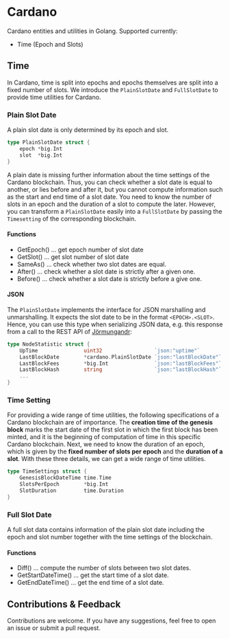 # Cardano

Cardano entities and utilities in Golang. Supported currently:

* Time (Epoch and Slots)

## Time
In Cardano, time is split into epochs and epochs themselves are split into a fixed number of slots. We introduce 
the `PlainSlotDate` and `FullSlotDate` to provide time utilities for Cardano.

### Plain Slot Date
A plain slot date is only determined by its epoch and slot. 
```go
type PlainSlotDate struct {
    epoch *big.Int
    slot  *big.Int
}
```

A plain date is missing further information about the time
settings of the Cardano blockchain. Thus, you can check whether a slot date is equal to another, or lies before and
after it, but you cannot compute information such as the start and end time of a slot date. You need to know the number
of slots in an epoch and the duration of a slot to compute the later. However, you can transform a `PlainSlotDate`
easily into a `FullSlotDate` by passing the `Timesetting` of the corresponding blockchain.

#### Functions
* GetEpoch() ... get epoch number of slot date
* GetSlot()  ... get slot number of slot date
* SameAs()   ... check whether two slot dates are equal.
* After()    ... check whether a slot date is strictly after a given one.
* Before()   ... check whether a slot date is strictly before a give one.

#### JSON 
The `PlainSlotDate` implements the interface for JSON marshalling and unmarshalling. It expects the 
slot date to be in the format `<EPOCH>.<SLOT>`. Hence, you can use this type when serializing JSON data, e.g. this
response from a call to the REST API of [Jörmungandr](https://github.com/input-output-hk/jormungandr):

```go
type NodeStatistic struct {
    UpTime               uint32                 `json:"uptime"`
    LastBlockDate        *cardano.PlainSlotDate `json:"lastBlockDate"`
    LastBlockFees        *big.Int               `json:"lastBlockFees"`
    LastBlockHash        string                 `json:"lastBlockHash"`
    ...
}
``` 

### Time Setting
For providing a wide range of time utilities, the following specifications of a Cardano blockchain are of importance.
The **creation time of the genesis block** marks the start date of the first slot in which the first block has been minted,
and it is the beginning of computation of time in this specific Cardano blockchain. Next, we need to know the duration
of an epoch, which is given by the **fixed number of slots per epoch** and the **duration of a slot**. With these three
details, we can get a wide range of time utilities.

```go
type TimeSettings struct {
    GenesisBlockDateTime time.Time
    SlotsPerEpoch        *big.Int
    SlotDuration         time.Duration
}
```

### Full Slot Date
A full slot data contains information of the plain slot date including the epoch and slot number together with
the time settings of the blockchain.

#### Functions

* Diff()              ... compute the number of slots between two slot dates.
* GetStartDateTime()  ... get the start time of a slot date.
* GetEndDateTime()    ... get the end time of a slot date.

## Contributions & Feedback 

Contributions are welcome. If you have any suggestions, feel free to open an issue or submit a pull request.
